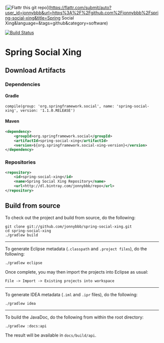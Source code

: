 [![Flattr this git repo](http://api.flattr.com/button/flattr-badge-large.png)](https://flattr.com/submit/auto?user_id=jonnybbb&url=https%3A%2F%2Fgithub.com%2Fjonnybbb%2Fspring-social-xing&title=Spring Social Xing&language=&tags=github&category=software)

[![Build Status](https://travis-ci.org/jonnybbb/spring-social-xing.svg?branch=master)](https://travis-ci.org/jonnybbb/spring-social-xing)

# Spring Social Xing

## Download Artifacts


### Dependencies

#### Gradle

    compile(group: 'org.springframework.social', name: 'spring-social-xing', version: '1.1.0.RELEASE')


#### Maven

```xml
<dependency>
    <groupId>org.springframework.social</groupId>
    <artifactId>spring-social-xing</artifactId>
    <version>${org.springframework.social-xing-version}</version>
</dependency>

```


### Repositories

```xml
<repository>
    <id>spring-social-xing</id>
    <name>Spring Social Xing Repository</name>
    <url>http://dl.bintray.com/jonnybbb/repo</url>
</repository>   

```

## Build from source


To check out the project and build from source, do the following:

    git clone git://github.com/jonnybbb/spring-social-xing.git
    cd spring-social-xing
    ./gradlew build


-------------------------------------------------------------------------------
To generate Eclipse metadata (`.classpath` and `.project files`), do the following:

    ./gradlew eclipse

Once complete, you may then import the projects into Eclipse as usual:

    File -> Import -> Existing projects into workspace

-------------------------------------------------------------------------------
To generate IDEA metadata (`.iml` and `.ipr` files), do the following:

    ./gradlew idea

-------------------------------------------------------------------------------
To build the JavaDoc, do the following from within the root directory:

    ./gradlew :docs:api

The result will be available in `docs/build/api`.


